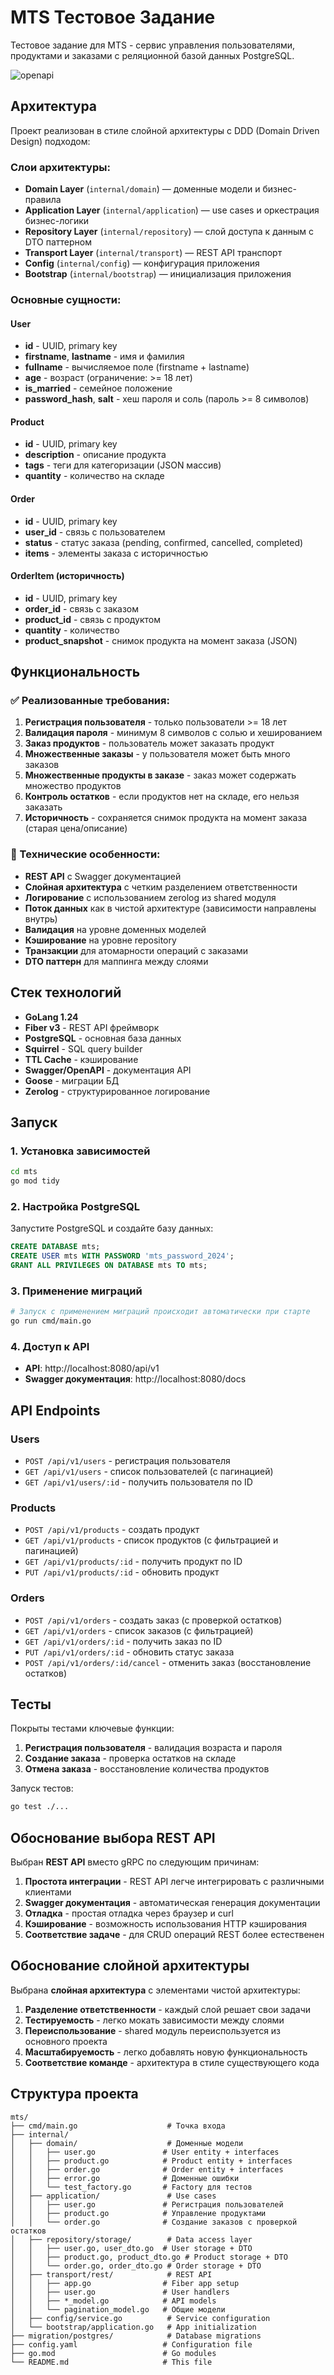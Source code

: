 # MTS Тестовое Задание

Тестовое задание для MTS - сервис управления пользователями, продуктами и заказами с реляционной базой данных PostgreSQL.

![openapi](./docs/img.png)


## Архитектура

Проект реализован в стиле слойной архитектуры с DDD (Domain Driven Design) подходом:


### Слои архитектуры:

- **Domain Layer** (`internal/domain`) — доменные модели и бизнес-правила
- **Application Layer** (`internal/application`) — use cases и оркестрация бизнес-логики  
- **Repository Layer** (`internal/repository`) — слой доступа к данным с DTO паттерном
- **Transport Layer** (`internal/transport`) — REST API транспорт
- **Config** (`internal/config`) — конфигурация приложения
- **Bootstrap** (`internal/bootstrap`) — инициализация приложения

### Основные сущности:

#### User
- **id** - UUID, primary key
- **firstname**, **lastname** - имя и фамилия
- **fullname** - вычисляемое поле (firstname + lastname)
- **age** - возраст (ограничение: >= 18 лет)
- **is_married** - семейное положение
- **password_hash**, **salt** - хеш пароля и соль (пароль >= 8 символов)

#### Product  
- **id** - UUID, primary key
- **description** - описание продукта
- **tags** - теги для категоризации (JSON массив)
- **quantity** - количество на складе

#### Order
- **id** - UUID, primary key
- **user_id** - связь с пользователем
- **status** - статус заказа (pending, confirmed, cancelled, completed)
- **items** - элементы заказа с историчностью

#### OrderItem (историчность)
- **id** - UUID, primary key
- **order_id** - связь с заказом
- **product_id** - связь с продуктом
- **quantity** - количество
- **product_snapshot** - снимок продукта на момент заказа (JSON)

## Функциональность

### ✅ Реализованные требования:

1. **Регистрация пользователя** - только пользователи >= 18 лет
2. **Валидация пароля** - минимум 8 символов с солью и хешированием
3. **Заказ продуктов** - пользователь может заказать продукт
4. **Множественные заказы** - у пользователя может быть много заказов
5. **Множественные продукты в заказе** - заказ может содержать множество продуктов
6. **Контроль остатков** - если продуктов нет на складе, его нельзя заказать
7. **Историчность** - сохраняется снимок продукта на момент заказа (старая цена/описание)

### 🔧 Технические особенности:

- **REST API** с Swagger документацией
- **Слойная архитектура** с четким разделением ответственности
- **Логирование** с использованием zerolog из shared модуля
- **Поток данных** как в чистой архитектуре (зависимости направлены внутрь)
- **Валидация** на уровне доменных моделей
- **Кэширование** на уровне repository
- **Транзакции** для атомарности операций с заказами
- **DTO паттерн** для маппинга между слоями

## Стек технологий

- **GoLang 1.24**
- **Fiber v3** - REST API фреймворк
- **PostgreSQL** - основная база данных
- **Squirrel** - SQL query builder
- **TTL Cache** - кэширование
- **Swagger/OpenAPI** - документация API
- **Goose** - миграции БД
- **Zerolog** - структурированное логирование

## Запуск

### 1. Установка зависимостей
```bash
cd mts
go mod tidy
```

### 2. Настройка PostgreSQL
Запустите PostgreSQL и создайте базу данных:
```sql
CREATE DATABASE mts;
CREATE USER mts WITH PASSWORD 'mts_password_2024';
GRANT ALL PRIVILEGES ON DATABASE mts TO mts;
```

### 3. Применение миграций
```bash
# Запуск с применением миграций происходит автоматически при старте
go run cmd/main.go
```

### 4. Доступ к API
- **API**: http://localhost:8080/api/v1
- **Swagger документация**: http://localhost:8080/docs

## API Endpoints

### Users
- `POST /api/v1/users` - регистрация пользователя
- `GET /api/v1/users` - список пользователей (с пагинацией)
- `GET /api/v1/users/:id` - получить пользователя по ID

### Products
- `POST /api/v1/products` - создать продукт
- `GET /api/v1/products` - список продуктов (с фильтрацией и пагинацией)
- `GET /api/v1/products/:id` - получить продукт по ID
- `PUT /api/v1/products/:id` - обновить продукт

### Orders  
- `POST /api/v1/orders` - создать заказ (с проверкой остатков)
- `GET /api/v1/orders` - список заказов (с фильтрацией)
- `GET /api/v1/orders/:id` - получить заказ по ID
- `PUT /api/v1/orders/:id` - обновить статус заказа
- `POST /api/v1/orders/:id/cancel` - отменить заказ (восстановление остатков)

## Тесты

Покрыты тестами ключевые функции:

1. **Регистрация пользователя** - валидация возраста и пароля
2. **Создание заказа** - проверка остатков на складе
3. **Отмена заказа** - восстановление количества продуктов

Запуск тестов:
```bash
go test ./...
```

## Обоснование выбора REST API

Выбран **REST API** вместо gRPC по следующим причинам:

1. **Простота интеграции** - REST API легче интегрировать с различными клиентами
2. **Swagger документация** - автоматическая генерация документации  
3. **Отладка** - простая отладка через браузер и curl
4. **Кэширование** - возможность использования HTTP кэширования
5. **Соответствие задаче** - для CRUD операций REST более естественен

## Обоснование слойной архитектуры

Выбрана **слойная архитектура** с элементами чистой архитектуры:

1. **Разделение ответственности** - каждый слой решает свои задачи
2. **Тестируемость** - легко мокать зависимости между слоями
3. **Переиспользование** - shared модуль переиспользуется из основного проекта
4. **Масштабируемость** - легко добавлять новую функциональность
5. **Соответствие команде** - архитектура в стиле существующего кода

## Структура проекта

```
mts/
├── cmd/main.go                    # Точка входа
├── internal/
│   ├── domain/                    # Доменные модели
│   │   ├── user.go               # User entity + interfaces
│   │   ├── product.go            # Product entity + interfaces  
│   │   ├── order.go              # Order entity + interfaces
│   │   ├── error.go              # Доменные ошибки
│   │   └── test_factory.go       # Factory для тестов
│   ├── application/               # Use cases
│   │   ├── user.go               # Регистрация пользователей
│   │   ├── product.go            # Управление продуктами
│   │   └── order.go              # Создание заказов с проверкой остатков
│   ├── repository/storage/        # Data access layer
│   │   ├── user.go, user_dto.go  # User storage + DTO
│   │   ├── product.go, product_dto.go # Product storage + DTO
│   │   └── order.go, order_dto.go # Order storage + DTO
│   ├── transport/rest/            # REST API
│   │   ├── app.go                # Fiber app setup
│   │   ├── user.go               # User handlers
│   │   ├── *_model.go            # API models
│   │   └── pagination_model.go   # Общие модели
│   ├── config/service.go          # Service configuration
│   └── bootstrap/application.go   # App initialization
├── migration/postgres/            # Database migrations
├── config.yaml                   # Configuration file
├── go.mod                        # Go modules
└── README.md                     # This file
``` 
